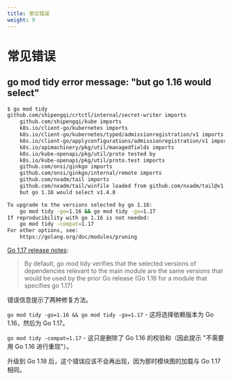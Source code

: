 ```yaml
---
title: 常见错误
weight: 9
---
```


# 常见错误

## go mod tidy error message: "but go 1.16 would select"

```bash
$ go mod tidy
github.com/shipengqi/crtctl/internal/secret-writer imports
	github.com/shipengqi/kube imports
	k8s.io/client-go/kubernetes imports
	k8s.io/client-go/kubernetes/typed/admissionregistration/v1 imports
	k8s.io/client-go/applyconfigurations/admissionregistration/v1 imports
	k8s.io/apimachinery/pkg/util/managedfields imports
	k8s.io/kube-openapi/pkg/util/proto tested by
	k8s.io/kube-openapi/pkg/util/proto.test imports
	github.com/onsi/ginkgo imports
	github.com/onsi/ginkgo/internal/remote imports
	github.com/nxadm/tail imports
	github.com/nxadm/tail/winfile loaded from github.com/nxadm/tail@v1.4.4,
	but go 1.16 would select v1.4.8

To upgrade to the versions selected by go 1.16:
	go mod tidy -go=1.16 && go mod tidy -go=1.17
If reproducibility with go 1.16 is not needed:
	go mod tidy -compat=1.17
For other options, see:
	https://golang.org/doc/modules/pruning
```

[Go 1.17 release notes](https://go.dev/doc/go1.17#go-command):

> By default, go mod tidy verifies that the selected versions of dependencies relevant to the main module are the same
> versions that would be used by the prior Go release (Go 1.16 for a module that specifies go 1.17) 

错误信息提示了两种修复方法。

`go mod tidy -go=1.16 && go mod tidy -go=1.17` - 这将选择依赖版本为 Go 1.16，然后为 Go 1.17。

`go mod tidy -compat=1.17` - 这只是删除了 Go 1.16 的校验和（因此提示 "不需要用 Go 1.16 进行重现"）。

升级到 Go 1.18 后，这个错误应该不会再出现，因为那时模块图的加载与 Go 1.17 相同。
